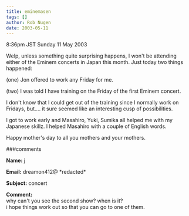 ```yaml
---
title: eminemasen
tags: []
author: Rob Nugen
date: 2003-05-11
---
```


<p class=date>8:36pm JST Sunday 11 May 2003</p>

<p>Welp, unless something quite surprising happens, I won't be
attending either of the Eminem concerts in Japan this month.  Just
today two things happened:</p>

<p>(one) Jon offered to work any Friday for me.</p>

<p>(two) I was told I have training on the Friday of the first Eminem
concert.</p>

<p>I don't know that I could get out of the training since I normally
work on Fridays, but....  it sure seemed like an interesting cusp of
possibilities.</p>

<p>I got to work early and Masahiro, Yuki, Sumika all helped me with
my Japanese skillz.  I helped Masahiro with a couple of English
words.</p>

<p>Happy mother's day to all you mothers and your mothers.</p>

###comments

<p><b>Name:</b> j

<p><b>Email:</b> dreamon412@ *redacted*

<p><b>Subject:</b> concert

<p><b>Comment:</b>
<br>why can't you see the second show?  when is it? <br>
  i hope things work out so that you can go to one of them.

